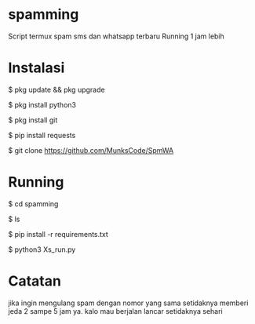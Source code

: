 # spamming
Script termux spam sms dan whatsapp terbaru 
Running 1 jam lebih
# Instalasi
$ pkg update && pkg upgrade

$ pkg install python3

$ pkg install git

$ pip install requests

$ git clone https://github.com/MunksCode/SpmWA
# Running
$ cd spamming

$ ls

$ pip install -r requirements.txt

$ python3 Xs_run.py

# Catatan
jika ingin mengulang spam dengan nomor yang sama
setidaknya memberi jeda 2 sampe 5 jam ya.
kalo mau berjalan lancar setidaknya sehari
